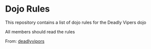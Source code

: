 Dojo Rules
==========

This repository contains a list of dojo rules for the Deadly Vipers dojo

All members should read the rules

From: [deadlyvipors](https://github.com/deadlyvipers)

